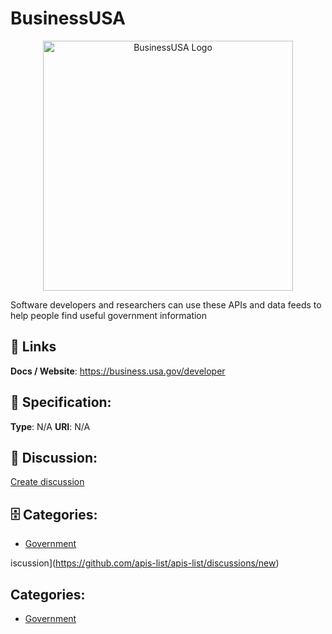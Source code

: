 # BusinessUSA
<p align="center">
    <img width="400" src="https://raw.githubusercontent.com/apis-list/apis-list/main/apis/businessusa/logo_256x256.png" alt="BusinessUSA Logo"/>
</p>

Software developers and researchers can use these APIs and data feeds to help people find useful government information

##  🔗 Links
**Docs / Website**: https://business.usa.gov/developer

## 🧬 Specification:
**Type**: N/A
**URI**: N/A

## 💬 Discussion:
[Create discussion](https://github.com/apis-list/apis-list/discussions/new)

## 🗄️ Categories:
- [Government](https://github.com/apis-list/apis-list#government)







iscussion](https://github.com/apis-list/apis-list/discussions/new)

## Categories:
- [Government](https://github.com/apis-list/apis-list#government)



